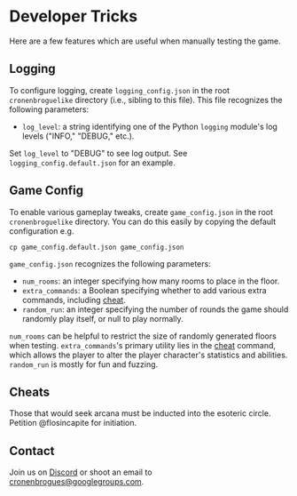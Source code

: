 # Developer Tricks

Here are a few features which are useful when manually testing the game.

## Logging

To configure logging, create `logging_config.json` in the root `cronenbroguelike` directory (i.e., sibling to this file). This file recognizes the following parameters:

- `log_level`: a string identifying one of the Python `logging` module's log levels ("INFO," "DEBUG," etc.).

Set `log_level` to "DEBUG" to see log output. See `logging_config.default.json` for an example.

## Game Config

To enable various gameplay tweaks, create `game_config.json` in the root `cronenbroguelike` directory.
You can do this easily by copying the default configuration e.g. 

```
cp game_config.default.json game_config.json
```

`game_config.json` recognizes the following parameters:

- `num_rooms`: an integer specifying how many rooms to place in the floor.
- `extra_commands`: a Boolean specifying whether to add various extra commands, including [cheat](#cheats).
- `random_run`: an integer specifying the number of rounds the game should randomly play itself, or null to play normally.

`num_rooms` can be helpful to restrict the size of randomly generated floors when testing. `extra_commands`'s primary utility lies in the [cheat](#cheats) command, which allows the player to alter the player character's statistics and abilities. `random_run` is mostly for fun and fuzzing.

## Cheats

Those that would seek arcana must be inducted into the esoteric circle. Petition @flosincapite for initiation.

## Contact

Join us on [Discord](https://discord.gg/fTsr5EfeQf) or shoot an email to cronenbrogues@googlegroups.com.
